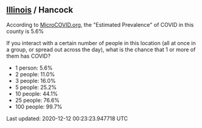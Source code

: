 
## [Illinois](/united-states/illinois) / Hancock

According to [MicroCOVID.org](http://microcovid.org),
the "Estimated Prevalence" of COVID in this county is 5.6%

If you interact with a certain number of people in this location
(all at once in a group, or spread out across the day), what is the chance that
1 or more of them has COVID?

- 1 person: 5.6%
- 2 people: 11.0%
- 3 people: 16.0%
- 5 people: 25.2%
- 10 people: 44.1%
- 25 people: 76.6%
- 100 people: 99.7%

Last updated: 2020-12-12 00:23:23.947718 UTC
